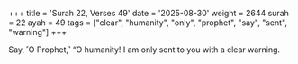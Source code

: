 +++
title = 'Surah 22, Verses 49'
date = '2025-08-30'
weight = 2644
surah = 22
ayah = 49
tags = ["clear", "humanity", "only", "prophet", "say", "sent", "warning"]
+++

Say, ˹O Prophet,˺ “O humanity! I am only sent to you with a clear warning.